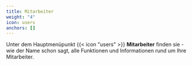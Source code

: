 ```yaml
---
title: Mitarbeiter
weight: "4"
icon: users
anchors: []
---
```


Unter dem Hauptmenüpunkt {{< icon "users" >}} **Mitarbeiter** finden sie - wie der Name schon sagt, alle Funktionen und
Informationen rund um Ihre Mitarbeiter.
